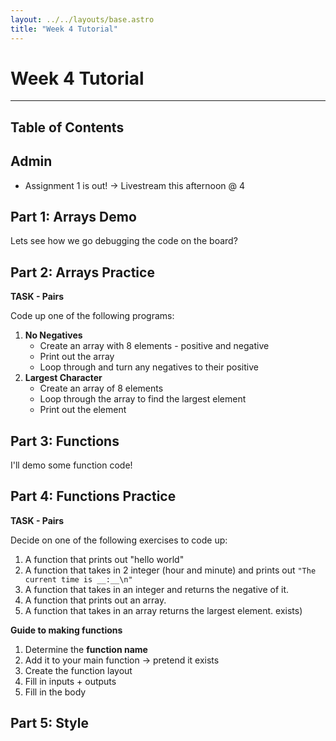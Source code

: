 ```yaml
---
layout: ../../layouts/base.astro
title: "Week 4 Tutorial"
---
```

# Week 4 Tutorial
---
## Table of Contents

## Admin

- Assignment 1 is out! -> Livestream this afternoon @ 4

## Part 1: Arrays Demo

Lets see how we go debugging the code on the board?

## Part 2: Arrays Practice

**TASK - Pairs**

Code up one of the following programs:

1. **No Negatives**
    - Create an array with 8 elements - positive and negative
    - Print out the array
    - Loop through and turn any negatives to their positive
2. **Largest Character**
    - Create an array of 8 elements
    - Loop through the array to find the largest element
    - Print out the element

## Part 3: Functions

I'll demo some function code!

## Part 4: Functions Practice

**TASK - Pairs**

Decide on one of the following exercises to code up:

1. A function that prints out "hello world"
2. A function that takes in 2 integer (hour and minute) and prints out `"The current time is __:__\n"` 
2. A function that takes in an integer and returns the negative of it.
3. A function that prints out an array.
4. A function that takes in an array returns the largest element.
  exists)

**Guide to making functions**
1. Determine the **function name**
2. Add it to your main function -> pretend it exists
3. Create the function layout
4. Fill in inputs + outputs
5. Fill in the body

## Part 5: Style
